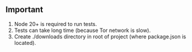 ## Important
1. Node 20+ is required to run tests.
2. Tests can take long time (because Tor network is slow).
3. Create ./downloads directory in root of project (where package.json is located).
